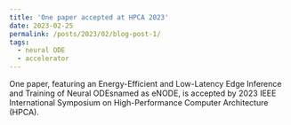 ```yaml
---
title: 'One paper accepted at HPCA 2023'
date: 2023-02-25
permalink: /posts/2023/02/blog-post-1/
tags:
  - neural ODE
  - accelerator
---
```


One paper, featuring an Energy-Efficient and Low-Latency Edge Inference and Training of Neural ODEsnamed as eNODE, is accepted by 2023 IEEE International Symposium on High-Performance Computer Architecture (HPCA). 
